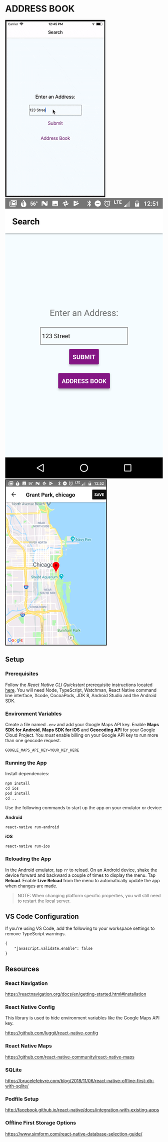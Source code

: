 # ADDRESS BOOK

![Animated Gif](images/demo.gif) ![Android Screenshot](images/android_1.png) ![Android Screenshot](images/android_2.png)

## Setup

### Prerequisites

Follow the *React Native CLI Quickstart* prerequisite instructions located [here](https://facebook.github.io/react-native/docs/getting-started). You will need Node, TypeScript, Watchman, React Native command line interface, Xcode, CocoaPods, JDK 8, Android Studio and the Android SDK. 

### Environment Variables

Create a file named `.env` and add your Google Maps API key. Enable **Maps SDK for Android**, **Maps SDK for iOS** and **Geocoding API** for your Google Cloud Project. You *must* enable billing on your Google API key to run more than one geocode request.

```
GOOGLE_MAPS_API_KEY=YOUR_KEY_HERE
```

### Running the App

Install dependencies:

```
npm install
cd ios
pod install
cd ..
```

Use the following commands to start up the app on your emulator or device:

**Android**

```
react-native run-android
```

**iOS**

```
react-native run-ios
```

### Reloading the App

In the Android emulator, tap `rr` to reload. On an Android device, shake the device forward and backward a couple of times to display the menu. Tap **Reload**. Enable **Live Reload** from the menu to automatically update the app when changes are made.

> NOTE: When changing platform specific properties, you will still need to restart the local server.

## VS Code Configuration

If you're using VS Code, add the following to your workspace settings to remove TypeScript warnings.

```
{
    "javascript.validate.enable": false
}
```

## Resources

### React Navigation

https://reactnavigation.org/docs/en/getting-started.html#installation

### React Native Config

This library is used to hide environment variables like the Google Maps API key. 

https://github.com/luggit/react-native-config

### React Native Maps

https://github.com/react-native-community/react-native-maps

### SQLite

https://brucelefebvre.com/blog/2018/11/06/react-native-offline-first-db-with-sqlite/

### Podfile Setup

http://facebook.github.io/react-native/docs/integration-with-existing-apps

### Offline First Storage Options

https://www.simform.com/react-native-database-selection-guide/